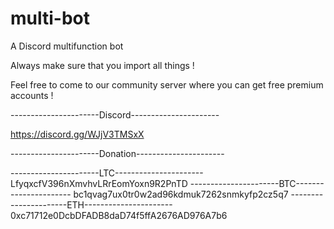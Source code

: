 # multi-bot
A Discord multifunction bot


Always make sure that you import all things !

Feel free to come to our community server where you can get free premium accounts !

----------------------Discord----------------------

https://discord.gg/WJjV3TMSxX

----------------------Donation----------------------

----------------------LTC----------------------
LfyqxcfV396nXmvhvLRrEomYoxn9R2PnTD
----------------------BTC----------------------
bc1qvag7ux0tr0w2ad96kdmuk7262snmkyfp2cz5q7
----------------------ETH----------------------
0xc71712e0DcbDFADB8daD74f5ffA2676AD976A7b6



